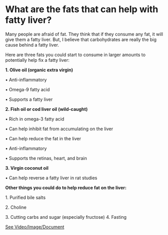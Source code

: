# What are the fats that can help with fatty liver?

Many people are afraid of fat. They think that if they consume any fat, it will give them a fatty liver. But, I believe that carbohydrates are really the big cause behind a fatty liver.

Here are three fats you could start to consume in larger amounts to potentially help fix a fatty liver:

**1\. Olive oil (organic extra virgin)**

• Anti-inflammatory 

• Omega-9 fatty acid 

• Supports a fatty liver 

**2\. Fish oil or cod liver oil (wild-caught)**

• Rich in omega-3 fatty acid 

• Can help inhibit fat from accumulating on the liver 

• Can help reduce the fat in the liver

• Anti-inflammatory 

• Supports the retinas, heart, and brain 

**3\. Virgin coconut oil** 

• Can help reverse a fatty liver in rat studies 

**Other things you could do to help reduce fat on the liver:**

1\. Purified bile salts 

2\. Choline 

3\. Cutting carbs and sugar (especially fructose) 4. Fasting 

 [See Video/Image/Document](https://hls-player.drberg.com/asset?path=migrated-assets/the-3-fats-that-can-fix-a-fatty-liver-reverse-a-fatty-liver-drberg)